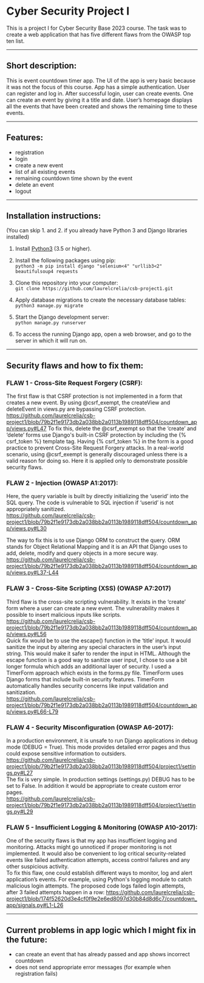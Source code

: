 # Cyber Security Project I
This is a project I for Cyber Security Base 2023 course.
The task was to create a web application that has five different flaws from the OWASP top ten list.

---

## Short description:
This is event countdown timer app. The UI of the app is very basic because it was not the focus of this course. App has a simple authentication. User can register and log in. After successful login, user can create events. One can create an event by giving it a title and date. User’s homepage displays all the events that have been created and shows the remaining time to these events. 

---

## Features: 
- registration
- login
- create a new event
- list of all existing events
- remaining countdown time shown by the event
- delete an event
- logout

---

## Installation instructions:
(You can skip 1. and 2. if you already have Python 3 and Django libraries installed)
1. Install [Python3](https://www.python.org/downloads/) (3.5 or higher).

2. Install the following packages using pip:  
```python3 -m pip install django "selenium<4" "urllib3<2" beautifulsoup4 requests```

3. Clone this repository into your computer:  
```git clone https://github.com/laurelcrelia/csb-project1.git```    

4. Apply database migrations to create the necessary database tables:  
```python3 manage.py migrate```    

5. Start the Django development server:  
```python manage.py runserver```    

6. To access the running Django app, open a web browser, and go to the server in which it will run on.

---

## Security flaws and how to fix them:


### FLAW 1 - Cross-Site Request Forgery (CSRF):
The first flaw is that CSRF protection is not implemented in a form that creates a new event.
By using @csrf_exempt, the createView and deleteEvent in views.py are bypassing CSRF protection.  
https://github.com/laurelcrelia/csb-project1/blob/79b2f1e9173db2a038bb2a0113b1989118dff504/countdown_app/views.py#L47
To fix this, delete the @csrf_exempt so that the ‘create’ and ‘delete’ forms use Django's built-in CSRF protection by including the {% csrf_token %} template tag. Having {% csrf_token %} in the form is a good practice to prevent Cross-Site Request Forgery attacks. In a real-world scenario, using @csrf_exempt is generally discouraged unless there is a valid reason for doing so. Here it is applied only to demonstrate possible security flaws.


### FLAW 2 - Injection (OWASP A1:2017):
Here, the query variable is built by directly initializing the ‘userid’ into the SQL query. The code is vulnerable to SQL injection if ‘userid’ is not appropriately sanitized.  
https://github.com/laurelcrelia/csb-project1/blob/79b2f1e9173db2a038bb2a0113b1989118dff504/countdown_app/views.py#L30

The way to fix this is to use Django ORM to construct the query. ORM stands for Object Relational Mapping and it is an API that Django uses to add, delete, modify and query objects in a more secure way.   
https://github.com/laurelcrelia/csb-project1/blob/79b2f1e9173db2a038bb2a0113b1989118dff504/countdown_app/views.py#L37-L44


### FLAW 3 - Cross-Site Scripting (XSS) (OWASP A7:2017)
Third flaw is the cross-site scripting vulnerability. It exists in the ‘create’ form where a user can create a new event. The vulnerability makes it possible to insert malicious inputs like scripts. 
https://github.com/laurelcrelia/csb-project1/blob/79b2f1e9173db2a038bb2a0113b1989118dff504/countdown_app/views.py#L56   
Quick fix would be to use the escape() function in the ‘title’ input. It would sanitize the input by altering any special characters in the user’s input string. This would make it safer to render the input in HTML. Although the escape function is a good way to sanitize user input, I chose to use a bit longer formula which adds an additional layer of security. I used a TimerForm approach which exists in the forms.py file. TimerForm uses Django forms that include built-in security features. TimerForm automatically handles security concerns like input validation and sanitization.  
https://github.com/laurelcrelia/csb-project1/blob/79b2f1e9173db2a038bb2a0113b1989118dff504/countdown_app/views.py#L66-L79


### FLAW 4 - Security Misconfiguration (OWASP A6-2017):
In a production environment, it is unsafe to run Django applications in debug mode (DEBUG = True). This mode provides detailed error pages and thus could expose sensitive information to outsiders.  
https://github.com/laurelcrelia/csb-project1/blob/79b2f1e9173db2a038bb2a0113b1989118dff504/project1/settings.py#L27  
The fix is very simple. In production settings (settings.py) DEBUG has to be set to False. In addition it would be appropriate to create custom error pages.  
https://github.com/laurelcrelia/csb-project1/blob/79b2f1e9173db2a038bb2a0113b1989118dff504/project1/settings.py#L29


### FLAW 5 - Insufficient Logging & Monitoring (OWASP A10-2017):
One of the security flaws is that my app has insufficient logging and monitoring. Attacks might go unnoticed if proper monitoring is not implemented. It would also be convenient to log critical security-related events like failed authentication attempts, access control failures and any other suspicious activity.  
To fix this flaw, one could establish different ways to monitor, log and alert application’s events. For example, using Python's logging module to catch malicious login attempts. The proposed code logs failed login attempts, after 3 failed attempts happen in a row:
https://github.com/laurelcrelia/csb-project1/blob/174f52620d3e4cf0f9e2e6ed8097d30b84d8d6c7/countdown_app/signals.py#L1-L26


---

## Current problems in app logic which I might fix in the future:
- can create an event that has already passed and app shows incorrect countdown
- does not send appropriate error messages (for example when registration fails)
